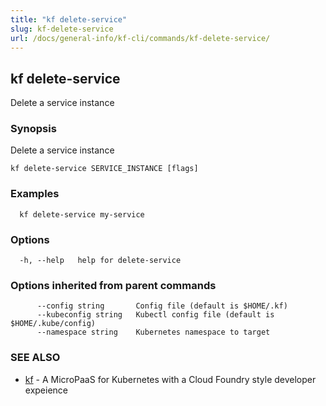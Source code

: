 ```yaml
---
title: "kf delete-service"
slug: kf-delete-service
url: /docs/general-info/kf-cli/commands/kf-delete-service/
---
```

## kf delete-service

Delete a service instance

### Synopsis

Delete a service instance

```
kf delete-service SERVICE_INSTANCE [flags]
```

### Examples

```
  kf delete-service my-service
```

### Options

```
  -h, --help   help for delete-service
```

### Options inherited from parent commands

```
      --config string       Config file (default is $HOME/.kf)
      --kubeconfig string   Kubectl config file (default is $HOME/.kube/config)
      --namespace string    Kubernetes namespace to target
```

### SEE ALSO

* [kf](/docs/general-info/kf-cli/commands/kf/)	 - A MicroPaaS for Kubernetes with a Cloud Foundry style developer expeience

